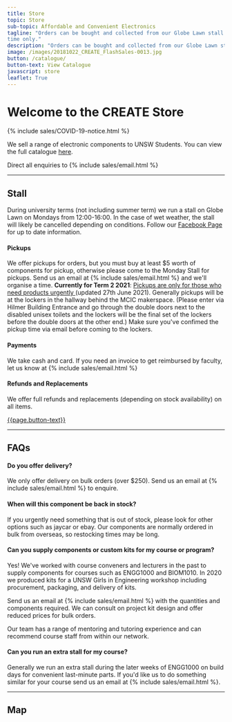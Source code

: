 ```yaml
---
title: Store
topic: Store
sub-topic: Affordable and Convenient Electronics
tagline: "Orders can be bought and collected from our Globe Lawn stall on Mondays from 12pm to 4pm during UNSW terms
time only."
description: "Orders can be bought and collected from our Globe Lawn stall on Mondays from 12pm to 4pm during UNSW terms time only."
image: /images/20181022_CREATE_FlashSales-0013.jpg
button: /catalogue/
button-text: View Catalogue
javascript: store
leaflet: True
---
```


# Welcome to the CREATE Store

{% include sales/COVID-19-notice.html %}

We sell a range of electronic components to UNSW Students. You can view the full catalogue [here](/catalogue).

Direct all enquiries to {% include sales/email.html %}

---

## Stall

During university terms (not including summer term) we run a stall on Globe Lawn on Mondays from 12:00-16:00. In the case of wet weather, the stall will likely be cancelled depending on conditions. Follow our [Facebook Page](https://www.facebook.com/CreateUnsw) for up to date information.

#### Pickups

We offer pickups for orders, but you must buy at least $5 worth of components for pickup, otherwise please come to the Monday Stall for pickups. Send us an email at {% include sales/email.html %} and we'll organise a time. <b>Currently for Term 2 2021</b>: <u>Pickups are only for those who need products urgently </u>(updated 27th June 2021). Generally pickups will be at the lockers in the hallway behind the MCIC makerspace. (Please enter via Hilmer Building Entrance and go through the double doors next to the disabled unisex toilets and the lockers will be the final set of the lockers before the double doors at the other end.) Make sure you've confimed the pickup time via email before coming to the lockers.

#### Payments

We take cash and card. If you need an invoice to get reimbursed by faculty, let us know at {% include sales/email.html %}

#### Refunds and Replacements

We offer full refunds and replacements (depending on stock availability) on all items.

<div class="py-2 text-center">
    <a href="{{page.button}}" class="btn btn-primary">{{page.button-text}}</a>
</div>

---

## FAQs

#### Do you offer delivery?

We only offer delivery on bulk orders (over $250). Send us an email at {% include sales/email.html %} to enquire.

#### When will this component be back in stock?

If you urgently need something that is out of stock, please look for other options such as jaycar or ebay. Our components are normally ordered in bulk from overseas, so restocking times may be long.

#### Can you supply components or custom kits for my course or program?

Yes! We've worked with course conveners and lecturers in the past to supply components for courses such as ENGG1000 and BIOM1010. In 2020 we produced kits for a UNSW Girls in Engineering workshop including procurement, packaging, and delivery of kits.

Send us an email at {% include sales/email.html %} with the quantities and components required. We can consult on project kit design and offer reduced prices for bulk orders. 

Our team has a range of mentoring and tutoring experience and can recommend course staff from within our network.

#### Can you run an extra stall for my course?

Generally we run an extra stall during the later weeks of ENGG1000 on build days for convenient last-minute parts. If you'd like us to do something similar for your course send us an email at {% include sales/email.html %}.

---

## Map
<div id="salesmap"></div>
